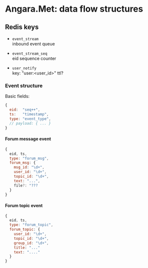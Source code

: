 # Angara.Met: data flow structures

## Redis keys

- `event_stream`  
  inbound event queue

- `event_stream_seq`  
  eid sequence counter

- `user_notify`  
  key: "user:<user_id>"
  ttl?

### Event structure

Basic fields:

```javascript
{
  eid:  "seq++",
  ts:   "timestamp",
  type: "event_type",
  // payload: { ... }
}
```

#### Forum message event

```javascript
{
  eid, ts,
  type: "forum_msg",
  forum_msg: {
    msg_id: "\d+",
    user_id: "\d+",
    topic_id: "\d+",
    text: "...",
    file?: "???
  }
}
```

#### Forum topic event

```javascript
{
  eid, ts,
  type: "forum_topic",
  forum_topic: {
    user_id: "\d+",
    topic_id: "\d+",
    group_id: "\d+",
    title: "..."
    text: "...."
  }
}
```
